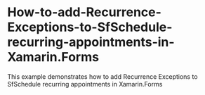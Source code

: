 # How-to-add-Recurrence-Exceptions-to-SfSchedule-recurring-appointments-in-Xamarin.Forms
This example demonstrates how to add Recurrence Exceptions to SfSchedule recurring appointments in Xamarin.Forms
